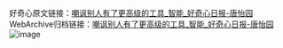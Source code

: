 好奇心原文链接：[嘲讽别人有了更高级的工具_智能_好奇心日报-唐怡园](https://www.qdaily.com/articles/5755.html)
WebArchive归档链接：[嘲讽别人有了更高级的工具_智能_好奇心日报-唐怡园](http://web.archive.org/web/20190623165414/https://www.qdaily.com/articles/5755.html)
![image](http://ww3.sinaimg.cn/large/007d5XDply1g3w9618ql1j30u030uh8f)